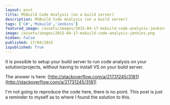 ```yaml
---
layout: post
title: MSBuild Code Analysis (on a build server)
description: MSBuild Code Analysis (on a build server)
tags: ['C#','Msbuild','Jenkins']
featured_image: /assets/images/2015-04-17-msbuild-code-analysis-jenkins.png
image: /assets/images/2015-04-17-msbuild-code-analysis-jenkins.png
hidden: False
published: 17/04/2015
ispublished: True
---
```

It is possible to setup your build server to run code analysis on your solution/projects, without having to install VS on your build server.

The answer is here: [http://stackoverflow.com/a/21731245/3181](http://stackoverflow.com/a/21731245/3181)

I'm not going to reproduce the code here, there is no point. This post is just a reminder to myself as to where I found the solution to this.
